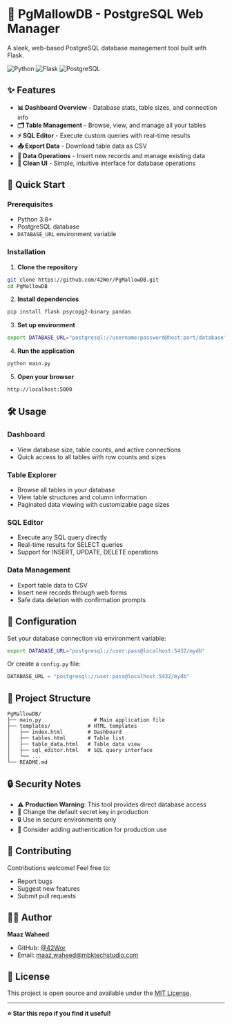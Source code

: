 # 🐘 PgMallowDB - PostgreSQL Web Manager

A sleek, web-based PostgreSQL database management tool built with Flask.

![Python](https://img.shields.io/badge/Python-3.8+-blue.svg)
![Flask](https://img.shields.io/badge/Flask-2.0+-green.svg)
![PostgreSQL](https://img.shields.io/badge/PostgreSQL-Supported-blue.svg)

## ✨ Features

- **📊 Dashboard Overview** - Database stats, table sizes, and connection info
- **🗂️ Table Management** - Browse, view, and manage all your tables
- **⚡ SQL Editor** - Execute custom queries with real-time results
- **📤 Export Data** - Download table data as CSV
- **🔧 Data Operations** - Insert new records and manage existing data
- **🎯 Clean UI** - Simple, intuitive interface for database operations

## 🚀 Quick Start

### Prerequisites
- Python 3.8+
- PostgreSQL database
- `DATABASE_URL` environment variable

### Installation

1. **Clone the repository**
```bash
git clone https://github.com/42Wor/PgMallowDB.git
cd PgMallowDB
```

2. **Install dependencies**
```bash
pip install flask psycopg2-binary pandas
```

3. **Set up environment**
```bash
export DATABASE_URL="postgresql://username:password@host:port/database"
```

4. **Run the application**
```bash
python main.py
```

5. **Open your browser**
```
http://localhost:5000
```

## 🛠️ Usage

### Dashboard
- View database size, table counts, and active connections
- Quick access to all tables with row counts and sizes

### Table Explorer
- Browse all tables in your database
- View table structures and column information
- Paginated data viewing with customizable page sizes

### SQL Editor
- Execute any SQL query directly
- Real-time results for SELECT queries
- Support for INSERT, UPDATE, DELETE operations

### Data Management
- Export table data to CSV
- Insert new records through web forms
- Safe data deletion with confirmation prompts

## 🔧 Configuration

Set your database connection via environment variable:

```bash
export DATABASE_URL="postgresql://user:pass@localhost:5432/mydb"
```

Or create a `config.py` file:
```python
DATABASE_URL = "postgresql://user:pass@localhost:5432/mydb"
```

## 📁 Project Structure

```
PgMallowDB/
├── main.py                 # Main application file
├── templates/            # HTML templates
│   ├── index.html        # Dashboard
│   ├── tables.html       # Table list
│   ├── table_data.html   # Table data view
│   ├── sql_editor.html   # SQL query interface
│   └── ...
└── README.md
```

## 🔒 Security Notes

- ⚠️ **Production Warning**: This tool provides direct database access
- 🔑 Change the default secret key in production
- 🔒 Use in secure environments only
- 📝 Consider adding authentication for production use

## 🤝 Contributing

Contributions welcome! Feel free to:
- Report bugs
- Suggest new features
- Submit pull requests

## 👨‍💻 Author

**Maaz Waheed**
- GitHub: [@42Wor](https://github.com/42Wor)
- Email: maaz.waheed@mbktechstudio.com

## 📄 License

This project is open source and available under the [MIT License](LICENSE).

---

**⭐ Star this repo if you find it useful!**
